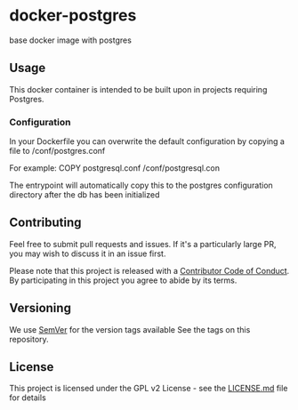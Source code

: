 # docker-postgres
base docker image with postgres

## Usage

This docker container is intended to be built upon in projects requiring Postgres.

### Configuration
In your Dockerfile you can overwrite the default configuration by copying a file to /conf/postgres.conf

For example:
COPY postgresql.conf /conf/postgresql.con

The entrypoint will automatically copy this to the postgres configuration directory after the db has been initialized

## Contributing

Feel free to submit pull requests and issues. If it's a particularly large PR, you may wish to
discuss it in an issue first.

Please note that this project is released with a
[Contributor Code of Conduct](CODE_OF_CONDUCT.md).
By participating in this project you agree to abide by its terms.

## Versioning

We use [SemVer](http://semver.org/) for the version tags available See the tags on this repository.

## License

This project is licensed under the GPL v2 License - see the
[LICENSE.md](LICENSE) file for details
